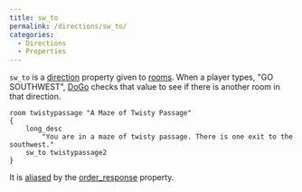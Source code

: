 ```yaml
---
title: sw_to
permalink: /directions/sw_to/
categories: 
  - Directions
  - Properties
---
```


`sw_to` is a [direction](classes/direction/) property given to
[rooms](basics/rooms/). When a player types, "GO SOUTHWEST",
[DoGo](verb-routines/dogo/) checks that value to see if there is another
room in that direction.

    room twistypassage "A Maze of Twisty Passage"
    {
        long_desc
            "You are in a maze of twisty passage. There is one exit to the southwest."
        sw_to twistypassage2
    }

It is [aliased](basics/alias/) by the
[order_response](property/order_response/) property.

